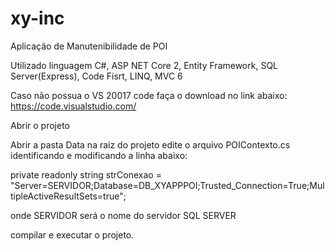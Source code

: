 # xy-inc

Aplicação de Manutenibilidade de POI

Utilizado linguagem C#, ASP NET Core 2, Entity Framework, SQL Server(Express), Code Fisrt, LINQ, MVC 6

Caso não possua o VS 20017 code faça o download no link abaixo:
https://code.visualstudio.com/


Abrir o projeto 

Abrir a pasta Data na raiz do projeto edite o arquivo POIContexto.cs identificando e modificando a linha abaixo:

  private readonly string strConexao = "Server=SERVIDOR;Database=DB_XYAPPPOI;Trusted_Connection=True;MultipleActiveResultSets=true";
      
  onde SERVIDOR será o nome do servidor SQL SERVER
  
  compilar e executar o projeto.
